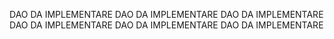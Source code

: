 DAO  DA IMPLEMENTARE
DAO  DA IMPLEMENTARE
DAO  DA IMPLEMENTARE
DAO  DA IMPLEMENTARE
DAO  DA IMPLEMENTARE
DAO  DA IMPLEMENTARE
